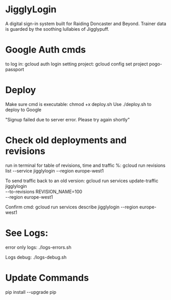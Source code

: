 # JigglyLogin
A digital sign-in system built for Raiding Doncaster and Beyond. Trainer data is guarded by the soothing lullabies of Jigglypuff.

# Google Auth cmds
to log in: gcloud auth login
setting project: gcloud config set project pogo-passport

# Deploy
Make sure cmd is executable: chmod +x deploy.sh
Use ./deploy.sh to deploy to Google

"Signup failed due to server error. Please try again shortly"

# Check old deployments and revisions
run in terminal for table of revisions, time and traffic %:
gcloud run revisions list --service jigglylogin --region europe-west1

To send traffic back to an old version:
gcloud run services update-traffic jigglylogin \
  --to-revisions REVISION_NAME=100 \
  --region europe-west1

Confirm cmd:
gcloud run services describe jigglylogin --region europe-west1

# See Logs:
error only logs:
./logs-errors.sh

Logs debug:
./logs-debug.sh

# Update Commands
pip install --upgrade pip